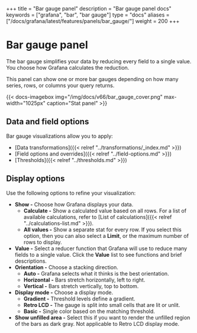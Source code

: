 +++
title = "Bar gauge panel"
description = "Bar gauge panel docs"
keywords = ["grafana", "bar", "bar gauge"]
type = "docs"
aliases =["/docs/grafana/latest/features/panels/bar_gauge/"]
weight = 200
+++

# Bar gauge panel

The bar gauge simplifies your data by reducing every field to a single value. You choose how Grafana calculates the reduction.

This panel can show one or more bar gauges depending on how many series, rows, or columns your query returns.

{{< docs-imagebox img="/img/docs/v66/bar_gauge_cover.png" max-width="1025px" caption="Stat panel" >}}

## Data and field options

Bar gauge visualizations allow you to apply:

- [Data transformations]({{< relref "../transformations/_index.md" >}})
- [Field options and overrides]({{< relref "../field-options.md" >}})
- [Thresholds]({{< relref "../thresholds.md" >}})

## Display options

Use the following options to refine your visualization:

- **Show -** Choose how Grafana displays your data.
  - **Calculate -** Show a calculated value based on all rows. For a list of available calculations, refer to [List of calculations]({{< relref "../calculations-list.md" >}}).
  - **All values -** Show a separate stat for every row. If you select this option, then you can also select a **Limit**, or the maximum number of rows to display.
- **Value -** Select a reducer function that Grafana will use to reduce many fields to a single value. Click the **Value** list to see functions and brief descriptions.
- **Orientation -** Choose a stacking direction.
  - **Auto -** Grafana selects what it thinks is the best orientation.
  - **Horizontal -** Bars stretch horizontally, left to right.
  - **Vertical -** Bars stretch vertically, top to bottom.
- **Display mode -** Choose a display mode.
  - **Gradient -** Threshold levels define a gradient.
  - **Retro LCD -** The gauge is split into small cells that are lit or unlit.
  - **Basic -** Single color based on the matching threshold.
- **Show unfilled area -** Select this if you want to render the unfilled region of the bars as dark gray. Not applicable to Retro LCD display mode.
